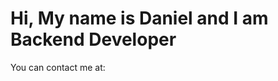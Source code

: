 Hi, My name is Daniel and I am Backend Developer
=============================================================================================================================

You can contact me at:

